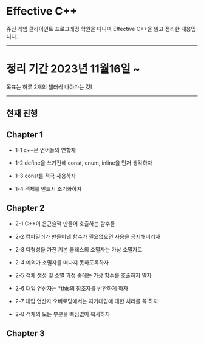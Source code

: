 #  Effective C++
쥬신 게임 클라이언트 프로그래밍 학원을 다니며 Effective C++을 읽고 정리한 내용입니다.

---

# 정리 기간 2023년 11월16일 ~
목표는 하루 2개의 챕터씩 나아가는 것!

---


## 현재 진행
## Chapter 1

- 1-1 c++은 언어들의 연합체

- 1-2 define을 쓰기전에 const, enum, inline을 먼저 생각하자
  
- 1-3 const를 적극 사용하자
  
- 1-4 객체를 반드시 초기화하자

## Chapter 2
  
- 2-1 C++이 은근슬쩍 만들어 호출하는 함수들

- 2-2 컴파일러가 만들어낸 함수가 필요없으면 사용을 금지해버리자

- 2-3 다형성을 가진 기본 클래스의 소멸자는 가상 소멸자로

- 2-4 예외가 소멸자를 떠나지 못하도록하자

- 2-5 객체 생성 및 소멸 과정 중에는 가상 함수를 호출하지 말자

- 2-6 대입 연산자는 *this의 참조자를 반환하게 하자

- 2-7 대입 연산자 오버로딩에서는 자기대입에 대한 처리를 꼭 하자

- 2-8 객체의 모든 부분을 빠짐없이 복사하자

## Chapter 3